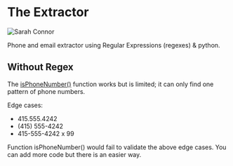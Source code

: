 # The Extractor

![Sarah Connor](https://cdn.vox-cdn.com/thumbor/80cX0s7Y6ID0iHU0KvH_pPrEE3k=/1400x1400/filters:format(jpeg)/cdn.vox-cdn.com/uploads/chorus_asset/file/16294722/phx03489r.jpg "Sarah Connor")

Phone and email extractor using Regular Expressions (regexes) &amp; python.

## Without Regex

The [isPhoneNumber()](wo_regex/isPhoneNumber.py) function works but is limited; it can only find one pattern of phone numbers.

Edge cases:
- 415.555.4242
- (415) 555-4242
- 415-555-4242 x 99

Function isPhoneNumber() would fail to validate the above edge cases. You can add more code but there is an easier way.
